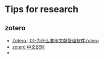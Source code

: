 # Tips for research


## zotero
* [Zotero | 01-为什么要用文献管理软件Zotero](https://www.bilibili.com/video/BV1cJ411h77k)
* [zotero 中文识别](https://www.bilibili.com/read/cv6968662/)
* 
